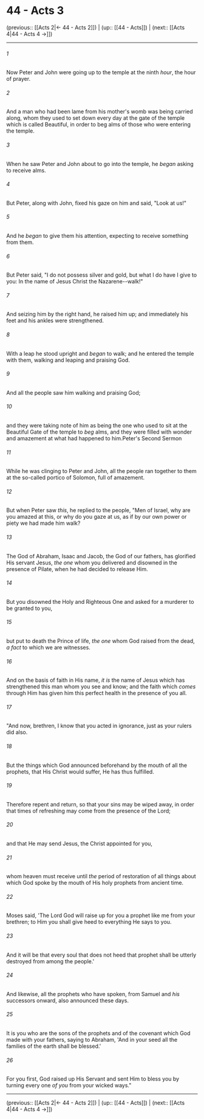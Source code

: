# 44 - Acts 3

(previous:: [[Acts 2|← 44 - Acts 2]]) | (up:: [[44 - Acts]]) | (next:: [[Acts 4|44 - Acts 4 →]])

***


###### 1 
Now Peter and John were going up to the temple at the ninth _hour_, the hour of prayer. 

###### 2 
And a man who had been lame from his mother's womb was being carried along, whom they used to set down every day at the gate of the temple which is called Beautiful, in order to beg alms of those who were entering the temple. 

###### 3 
When he saw Peter and John about to go into the temple, he _began_ asking to receive alms. 

###### 4 
But Peter, along with John, fixed his gaze on him and said, "Look at us!" 

###### 5 
And he _began_ to give them his attention, expecting to receive something from them. 

###### 6 
But Peter said, "I do not possess silver and gold, but what I do have I give to you: In the name of Jesus Christ the Nazarene--walk!" 

###### 7 
And seizing him by the right hand, he raised him up; and immediately his feet and his ankles were strengthened. 

###### 8 
With a leap he stood upright and _began_ to walk; and he entered the temple with them, walking and leaping and praising God. 

###### 9 
And all the people saw him walking and praising God; 

###### 10 
and they were taking note of him as being the one who used to sit at the Beautiful Gate of the temple to _beg_ alms, and they were filled with wonder and amazement at what had happened to him.Peter's Second Sermon 

###### 11 
While he was clinging to Peter and John, all the people ran together to them at the so-called portico of Solomon, full of amazement. 

###### 12 
But when Peter saw _this_, he replied to the people, "Men of Israel, why are you amazed at this, or why do you gaze at us, as if by our own power or piety we had made him walk? 

###### 13 
The God of Abraham, Isaac and Jacob, the God of our fathers, has glorified His servant Jesus, _the one_ whom you delivered and disowned in the presence of Pilate, when he had decided to release Him. 

###### 14 
But you disowned the Holy and Righteous One and asked for a murderer to be granted to you, 

###### 15 
but put to death the Prince of life, _the one_ whom God raised from the dead, _a fact_ to which we are witnesses. 

###### 16 
And on the basis of faith in His name, _it is_ the name of Jesus which has strengthened this man whom you see and know; and the faith which _comes_ through Him has given him this perfect health in the presence of you all. 

###### 17 
"And now, brethren, I know that you acted in ignorance, just as your rulers did also. 

###### 18 
But the things which God announced beforehand by the mouth of all the prophets, that His Christ would suffer, He has thus fulfilled. 

###### 19 
Therefore repent and return, so that your sins may be wiped away, in order that times of refreshing may come from the presence of the Lord; 

###### 20 
and that He may send Jesus, the Christ appointed for you, 

###### 21 
whom heaven must receive until _the_ period of restoration of all things about which God spoke by the mouth of His holy prophets from ancient time. 

###### 22 
Moses said, 'The Lord God will raise up for you a prophet like me from your brethren; to Him you shall give heed to everything He says to you. 

###### 23 
And it will be that every soul that does not heed that prophet shall be utterly destroyed from among the people.' 

###### 24 
And likewise, all the prophets who have spoken, from Samuel and _his_ successors onward, also announced these days. 

###### 25 
It is you who are the sons of the prophets and of the covenant which God made with your fathers, saying to Abraham, 'And in your seed all the families of the earth shall be blessed.' 

###### 26 
For you first, God raised up His Servant and sent Him to bless you by turning every one _of you_ from your wicked ways."

***

(previous:: [[Acts 2|← 44 - Acts 2]]) | (up:: [[44 - Acts]]) | (next:: [[Acts 4|44 - Acts 4 →]])
